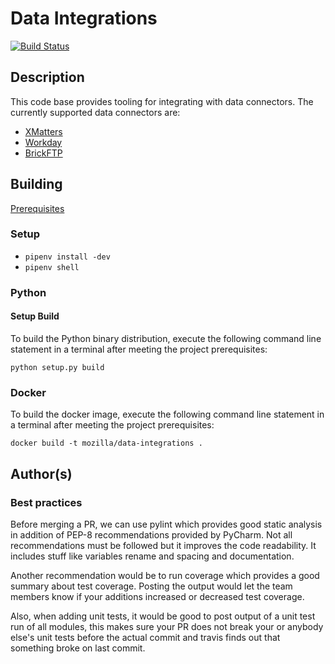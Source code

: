 # Data Integrations

[![Build Status](https://travis-ci.org/bowlofstew/data-integrations.svg?branch=master)](https://travis-ci.org/bowlofstew/data-integrations)

## Description

This code base provides tooling for integrating with data connectors. The 
currently supported data connectors are:
* [XMatters](./docs/XMATTERS.md)
* [Workday](./docs/WORKDAY.md)
* [BrickFTP](./docs/BRICKFTP.md)

## Building

[Prerequisites](./docs/PREREQUISITES.md)

### Setup

* `pipenv install -dev`
* `pipenv shell`

### Python

#### Setup Build

To build the Python binary distribution, execute the following command line statement 
in a terminal after meeting the project prerequisites:

`python setup.py build`

### Docker

To build the docker image, execute the following command line statement 
in a terminal after meeting the project prerequisites:

  `docker build -t mozilla/data-integrations .`

## Author(s)

### Best practices

Before merging a PR, we can use pylint which provides good static analysis in addition of PEP-8 recommendations provided by PyCharm. Not all recommendations must be followed but it improves the code readability. It includes stuff like variables rename and spacing and documentation.

Another recommendation would be to run coverage which provides a good summary about test coverage. Posting the output would let the team members know if your additions increased or decreased test coverage.

Also, when adding unit tests, it would be good to post output of a unit test run of all modules, this makes sure your PR does not break your or anybody else's unit tests before the actual commit and travis finds out that something broke on last commit.

